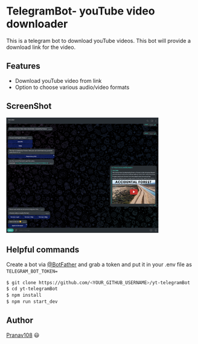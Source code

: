 # TelegramBot- youTube video downloader

This is a telegram bot to download youTube videos. This bot will provide a download link for the video.

## Features

- Download youTube video from link
- Option to choose various audio/video formats

## ScreenShot

<img src="/screenShots/Screenshot1.png" width="80%"/>

## Helpful commands

Create a bot via [@BotFather](https://telegram.me/BotFather) and grab a token and put it in your .env file as
` TELEGRAM_BOT_TOKEN=`

```bash
$ git clone https://github.com/<YOUR_GITHUB_USERNAME>/yt-telegramBot
$ cd yt-telegramBot
$ npm install
$ npm run start_dev
```

## Author

[Pranav108](https://github.com/Pranav108/) 😃
